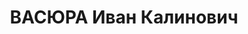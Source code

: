 ---
title: ВАСЮРА Иван Калинович
description: р. 1902, с. Новопавлівка Воронезької губ., українець, з селян, чл. ВКП(б),
  освіта початкова, голова Дніпропетровської міської ради ТСОАВІАХІМу. 14.01.1938
  звинувачений у належності до к/рев. організації, розстріляний 15.01.1938 р. Реабілітований
  19.09.1957 р.
---